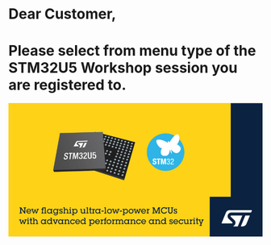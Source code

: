 # Dear Customer,

# Please select from menu type of the STM32U5 Workshop session you are registered to.

![Welcome](./img/ST20352_PR_STM32U5_v1-scr.jpg)
